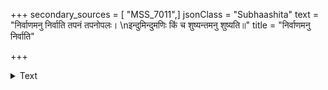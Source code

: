 +++
secondary_sources = [ "MSS_7011",]
jsonClass = "Subhaashita"
text = "निर्वाणमनु निर्वाति तपनं तपनोपलः।  \nइन्दुमिन्दुमणिः किं च शुष्यन्तमनु शुष्यति॥"
title = "निर्वाणमनु निर्वाति"

+++

<details><summary>Text</summary>

निर्वाणमनु निर्वाति तपनं तपनोपलः।  
इन्दुमिन्दुमणिः किं च शुष्यन्तमनु शुष्यति॥
</details>
